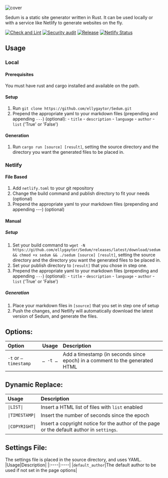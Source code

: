 ![cover](https://user-images.githubusercontent.com/33349740/135699024-5e643074-e58e-4b9a-bbaf-2ea1501b3ff6.png)

Sedum is a static site generator written in Rust. It can be used locally or with a service like Netlify to generate websites on the fly.

[![Check and Lint](https://github.com/ellygaytor/Sedum/actions/workflows/check_and_lint.yaml/badge.svg)](https://github.com/ellygaytor/Sedum/actions/workflows/check_and_lint.yaml) [![Security audit](https://github.com/ellygaytor/Sedum/actions/workflows/audit.yml/badge.svg)](https://github.com/ellygaytor/Sedum/actions/workflows/audit.yml) [![Release](https://github.com/ellygaytor/Sedum/actions/workflows/release.yml/badge.svg)](https://github.com/ellygaytor/Sedum/actions/workflows/release.yml) [![Netlify Status](https://api.netlify.com/api/v1/badges/23dd963b-38ec-4f1c-8d1a-7ab1fb373bc2/deploy-status)](https://app.netlify.com/sites/sedum/deploys)

## Usage

### Local

#### Prerequisites
You must have rust and cargo installed and available on the path.

#### Setup
  1. Run `git clone https://github.com/ellygaytor/Sedum.git`
  2. Prepend the appropriate yaml to your markdown files (prepending and appending `---`) (optional):
    - `title`
    - `description`
    - `language`
    - `author`
    - `list` ('True' or 'False')
#### Generation
  1. Run `cargo run [source] [result]`, setting the source directory and the directory you want the generated files to be placed in.

### Netlify

#### File Based

  1. Add `netlify.toml` to your git repository
  2. Change the build command and publish directory to fit your needs (optional)
  3. Prepend the appropriate yaml to your markdown files (prepending and appending ---) (optional)

#### Manual

##### Setup
  1. Set your build command to `wget -N https://github.com/ellygaytor/Sedum/releases/latest/download/sedum && chmod +x sedum && ./sedum [source] [result]`, setting the source directory and the directory you want the generated files to be placed in.
  2. Set your publish directory to `[result]` that you chose in step one.
  3. Prepend the appropriate yaml to your markdown files (prepending and appending `---`) (optional):
    - `title`
    - `description`
    - `language`
    - `author`
    - `list` ('True' or 'False')

##### Generation
  1. Place your markdown files in `[source]` that you set in step one of setup
  2. Push the changes, and Netlify will automatically download the latest version of Sedum, and generate the files.

## Options:
|Option|Usage|Description|
|:----|:----|:----|
|`-t` or `—timestamp`|`… -t …`|Add a timestamp (in seconds since epoch) in a comment to the generated HTML|

## Dynamic Replace:
|Usage|Description|
|:----|:----|
|`\|LIST\|`|Insert a HTML list of files with `list` enabled|
|`\|TIMESTAMP\|`|Insert the number of seconds since the epoch|
|`\|COPYRIGHT\|`|Insert a copyright notice for the author of the page or the default author in `settings`.|

## Settings File:
The settings file is placed in the source directory, and uses YAML.
|Usage|Description|
|:----|:----|
|`default_author`|The default author to be used if not set in the page options|